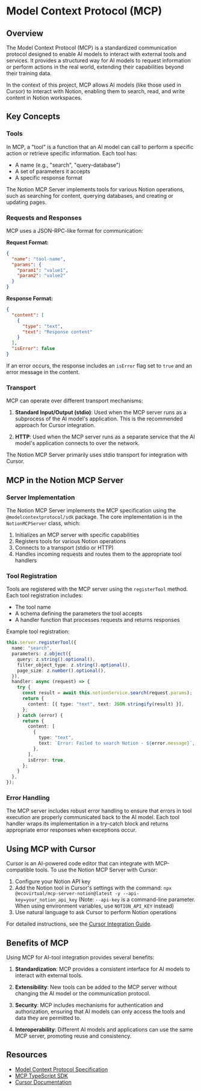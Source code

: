 # Model Context Protocol (MCP)

## Overview

The Model Context Protocol (MCP) is a standardized communication protocol designed to enable AI models to interact with external tools and services. It provides a structured way for AI models to request information or perform actions in the real world, extending their capabilities beyond their training data.

In the context of this project, MCP allows AI models (like those used in Cursor) to interact with Notion, enabling them to search, read, and write content in Notion workspaces.

## Key Concepts

### Tools

In MCP, a "tool" is a function that an AI model can call to perform a specific action or retrieve specific information. Each tool has:

- A name (e.g., "search", "query-database")
- A set of parameters it accepts
- A specific response format

The Notion MCP Server implements tools for various Notion operations, such as searching for content, querying databases, and creating or updating pages.

### Requests and Responses

MCP uses a JSON-RPC-like format for communication:

**Request Format:**

```json
{
  "name": "tool-name",
  "params": {
    "param1": "value1",
    "param2": "value2"
  }
}
```

**Response Format:**

```json
{
  "content": [
    {
      "type": "text",
      "text": "Response content"
    }
  ],
  "isError": false
}
```

If an error occurs, the response includes an `isError` flag set to `true` and an error message in the content.

### Transport

MCP can operate over different transport mechanisms:

1. **Standard Input/Output (stdio)**: Used when the MCP server runs as a subprocess of the AI model's application. This is the recommended approach for Cursor integration.

2. **HTTP**: Used when the MCP server runs as a separate service that the AI model's application connects to over the network.

The Notion MCP Server primarily uses stdio transport for integration with Cursor.

## MCP in the Notion MCP Server

### Server Implementation

The Notion MCP Server implements the MCP specification using the `@modelcontextprotocol/sdk` package. The core implementation is in the `NotionMCPServer` class, which:

1. Initializes an MCP server with specific capabilities
2. Registers tools for various Notion operations
3. Connects to a transport (stdio or HTTP)
4. Handles incoming requests and routes them to the appropriate tool handlers

### Tool Registration

Tools are registered with the MCP server using the `registerTool` method. Each tool registration includes:

- The tool name
- A schema defining the parameters the tool accepts
- A handler function that processes requests and returns responses

Example tool registration:

```typescript
this.server.registerTool({
  name: "search",
  parameters: z.object({
    query: z.string().optional(),
    filter_object_type: z.string().optional(),
    page_size: z.number().optional(),
  }),
  handler: async (request) => {
    try {
      const result = await this.notionService.search(request.params);
      return {
        content: [{ type: "text", text: JSON.stringify(result) }],
      };
    } catch (error) {
      return {
        content: [
          {
            type: "text",
            text: `Error: Failed to search Notion - ${error.message}`,
          },
        ],
        isError: true,
      };
    }
  },
});
```

### Error Handling

The MCP server includes robust error handling to ensure that errors in tool execution are properly communicated back to the AI model. Each tool handler wraps its implementation in a try-catch block and returns appropriate error responses when exceptions occur.

## Using MCP with Cursor

Cursor is an AI-powered code editor that can integrate with MCP-compatible tools. To use the Notion MCP Server with Cursor:

1. Configure your Notion API key
2. Add the Notion tool in Cursor's settings with the command: `npx @ecovirtual/mcp-server-notion@latest -y --api-key=your_notion_api_key`
   (Note: `--api-key` is a command-line parameter. When using environment variables, use `NOTION_API_KEY` instead)
3. Use natural language to ask Cursor to perform Notion operations

For detailed instructions, see the [Cursor Integration Guide](CURSOR_INTEGRATION.md).

## Benefits of MCP

Using MCP for AI-tool integration provides several benefits:

1. **Standardization**: MCP provides a consistent interface for AI models to interact with external tools.

2. **Extensibility**: New tools can be added to the MCP server without changing the AI model or the communication protocol.

3. **Security**: MCP includes mechanisms for authentication and authorization, ensuring that AI models can only access the tools and data they are permitted to.

4. **Interoperability**: Different AI models and applications can use the same MCP server, promoting reuse and consistency.

## Resources

- [Model Context Protocol Specification](https://modelcontextprotocol.io)
- [MCP TypeScript SDK](https://github.com/modelcontextprotocol/typescript-sdk)
- [Cursor Documentation](https://cursor.sh/docs)

